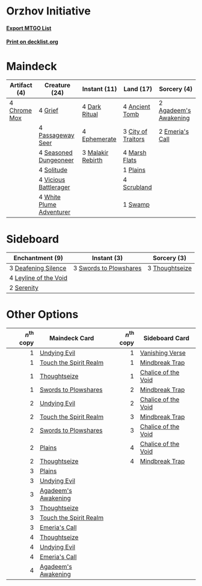 # Orzhov Initiative

#### [Export MTGO List](../collection/Orzhov%20Initiative/Orzhov%20Initiative.txt)
#### [Print on decklist.org](http://decklist.org/?deckmain=2%09Agadeem's%20Awakening%0A4%09Ancient%20Tomb%0A4%09Chrome%20Mox%0A3%09City%20of%20Traitors%0A4%09Dark%20Ritual%0A2%09Emeria's%20Call%0A4%09Ephemerate%0A4%09Grief%0A3%09Malakir%20Rebirth%0A4%09Marsh%20Flats%0A4%09Passageway%20Seer%0A1%09Plains%0A4%09Scrubland%0A4%09Seasoned%20Dungeoneer%0A4%09Solitude%0A1%09Swamp%0A4%09Vicious%20Battlerager%0A4%09White%20Plume%20Adventurer&deckside=3%09Deafening%20Silence%0A4%09Leyline%20of%20the%20Void%0A2%09Serenity%0A3%09Swords%20to%20Plowshares%0A3%09Thoughtseize)
# Maindeck

|                                     Artifact (4)                                      |                                           Creature (24)                                           |                                        Instant (11)                                        |                                         Land (17)                                         |                                          Sorcery (4)                                           |
|---------------------------------------------------------------------------------------|---------------------------------------------------------------------------------------------------|--------------------------------------------------------------------------------------------|-------------------------------------------------------------------------------------------|------------------------------------------------------------------------------------------------|
|4 [Chrome Mox](http://gatherer.wizards.com/Pages/Card/Details.aspx?multiverseid=413761)|4 [Grief](http://gatherer.wizards.com/Pages/Card/Details.aspx?multiverseid=522163)                 |4 [Dark Ritual](http://gatherer.wizards.com/Pages/Card/Details.aspx?multiverseid=651)       |4 [Ancient Tomb](http://gatherer.wizards.com/Pages/Card/Details.aspx?multiverseid=409567)  |2 [Agadeem's Awakening](http://gatherer.wizards.com/Pages/Card/Details.aspx?multiverseid=491723)|
|                                                                                       |4 [Passageway Seer](http://gatherer.wizards.com/Pages/Card/Details.aspx?multiverseid=563024)       |4 [Ephemerate](http://gatherer.wizards.com/Pages/Card/Details.aspx?multiverseid=463956)     |3 [City of Traitors](http://gatherer.wizards.com/Pages/Card/Details.aspx?multiverseid=6168)|2 [Emeria's Call](http://gatherer.wizards.com/Pages/Card/Details.aspx?multiverseid=491633)      |
|                                                                                       |4 [Seasoned Dungeoneer](http://gatherer.wizards.com/Pages/Card/Details.aspx?multiverseid=566950)   |3 [Malakir Rebirth](http://gatherer.wizards.com/Pages/Card/Details.aspx?multiverseid=491747)|4 [Marsh Flats](http://gatherer.wizards.com/Pages/Card/Details.aspx?multiverseid=405101)   |                                                                                                |
|                                                                                       |4 [Solitude](http://gatherer.wizards.com/Pages/Card/Details.aspx?multiverseid=522108)              |                                                                                            |1 [Plains](http://gatherer.wizards.com/Pages/Card/Details.aspx?multiverseid=439856)        |                                                                                                |
|                                                                                       |4 [Vicious Battlerager](http://gatherer.wizards.com/Pages/Card/Details.aspx?multiverseid=563038)   |                                                                                            |4 [Scrubland](http://gatherer.wizards.com/Pages/Card/Details.aspx?multiverseid=882)        |                                                                                                |
|                                                                                       |4 [White Plume Adventurer](http://gatherer.wizards.com/Pages/Card/Details.aspx?multiverseid=562932)|                                                                                            |1 [Swamp](http://gatherer.wizards.com/Pages/Card/Details.aspx?multiverseid=439858)         |                                                                                                |


# Sideboard

|                                        Enchantment (9)                                         |                                         Instant (3)                                          |                                       Sorcery (3)                                       |
|------------------------------------------------------------------------------------------------|----------------------------------------------------------------------------------------------|-----------------------------------------------------------------------------------------|
|3 [Deafening Silence](http://gatherer.wizards.com/Pages/Card/Details.aspx?multiverseid=472972)  |3 [Swords to Plowshares](http://gatherer.wizards.com/Pages/Card/Details.aspx?multiverseid=869)|3 [Thoughtseize](http://gatherer.wizards.com/Pages/Card/Details.aspx?multiverseid=438676)|
|4 [Leyline of the Void](http://gatherer.wizards.com/Pages/Card/Details.aspx?multiverseid=107682)|                                                                                              |                                                                                         |
|2 [Serenity](http://gatherer.wizards.com/Pages/Card/Details.aspx?multiverseid=15360)            |                                                                                              |                                                                                         |


# Other Options

|*n*<sup>th</sup> copy|                                          Maindeck Card                                          |*n*<sup>th</sup> copy|                                        Sideboard Card                                        |
|--------------------:|-------------------------------------------------------------------------------------------------|--------------------:|----------------------------------------------------------------------------------------------|
|                    1|[Undying Evil](http://gatherer.wizards.com/Pages/Card/Details.aspx?multiverseid=262835)          |                    1|[Vanishing Verse](http://gatherer.wizards.com/Pages/Card/Details.aspx?multiverseid=513736)    |
|                    1|[Touch the Spirit Realm](http://gatherer.wizards.com/Pages/Card/Details.aspx?multiverseid=548335)|                    1|[Mindbreak Trap](http://gatherer.wizards.com/Pages/Card/Details.aspx?multiverseid=197532)     |
|                    1|[Thoughtseize](http://gatherer.wizards.com/Pages/Card/Details.aspx?multiverseid=438676)          |                    1|[Chalice of the Void](http://gatherer.wizards.com/Pages/Card/Details.aspx?multiverseid=442211)|
|                    1|[Swords to Plowshares](http://gatherer.wizards.com/Pages/Card/Details.aspx?multiverseid=869)     |                    2|[Mindbreak Trap](http://gatherer.wizards.com/Pages/Card/Details.aspx?multiverseid=197532)     |
|                    2|[Undying Evil](http://gatherer.wizards.com/Pages/Card/Details.aspx?multiverseid=262835)          |                    2|[Chalice of the Void](http://gatherer.wizards.com/Pages/Card/Details.aspx?multiverseid=442211)|
|                    2|[Touch the Spirit Realm](http://gatherer.wizards.com/Pages/Card/Details.aspx?multiverseid=548335)|                    3|[Mindbreak Trap](http://gatherer.wizards.com/Pages/Card/Details.aspx?multiverseid=197532)     |
|                    2|[Swords to Plowshares](http://gatherer.wizards.com/Pages/Card/Details.aspx?multiverseid=869)     |                    3|[Chalice of the Void](http://gatherer.wizards.com/Pages/Card/Details.aspx?multiverseid=442211)|
|                    2|[Plains](http://gatherer.wizards.com/Pages/Card/Details.aspx?multiverseid=439856)                |                    4|[Chalice of the Void](http://gatherer.wizards.com/Pages/Card/Details.aspx?multiverseid=442211)|
|                    2|[Thoughtseize](http://gatherer.wizards.com/Pages/Card/Details.aspx?multiverseid=438676)          |                    4|[Mindbreak Trap](http://gatherer.wizards.com/Pages/Card/Details.aspx?multiverseid=197532)     |
|                    3|[Plains](http://gatherer.wizards.com/Pages/Card/Details.aspx?multiverseid=439856)                |                     |                                                                                              |
|                    3|[Undying Evil](http://gatherer.wizards.com/Pages/Card/Details.aspx?multiverseid=262835)          |                     |                                                                                              |
|                    3|[Agadeem's Awakening](http://gatherer.wizards.com/Pages/Card/Details.aspx?multiverseid=491723)   |                     |                                                                                              |
|                    3|[Thoughtseize](http://gatherer.wizards.com/Pages/Card/Details.aspx?multiverseid=438676)          |                     |                                                                                              |
|                    3|[Touch the Spirit Realm](http://gatherer.wizards.com/Pages/Card/Details.aspx?multiverseid=548335)|                     |                                                                                              |
|                    3|[Emeria's Call](http://gatherer.wizards.com/Pages/Card/Details.aspx?multiverseid=491633)         |                     |                                                                                              |
|                    4|[Thoughtseize](http://gatherer.wizards.com/Pages/Card/Details.aspx?multiverseid=438676)          |                     |                                                                                              |
|                    4|[Undying Evil](http://gatherer.wizards.com/Pages/Card/Details.aspx?multiverseid=262835)          |                     |                                                                                              |
|                    4|[Emeria's Call](http://gatherer.wizards.com/Pages/Card/Details.aspx?multiverseid=491633)         |                     |                                                                                              |
|                    4|[Agadeem's Awakening](http://gatherer.wizards.com/Pages/Card/Details.aspx?multiverseid=491723)   |                     |                                                                                              |

